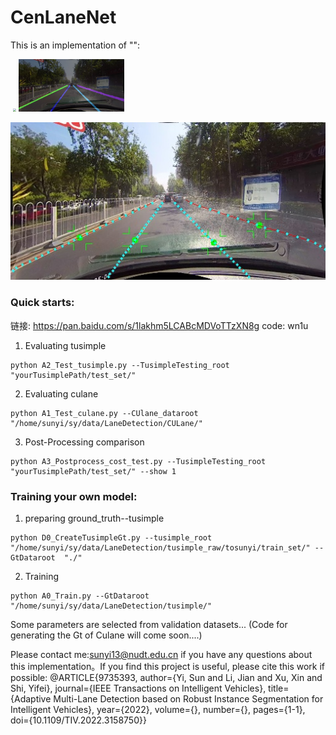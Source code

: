 # CenLaneNet

This is an implementation of  "":

​                                                                                         <img src="ReadMe.assets/151_ins.jpg" style="zoom:33%;" />    <img src="ReadMe.assets/151_res.jpg" style="zoom:33%;" /> 

![](ReadMe.assets/151.jpg)

### Quick starts:
链接: https://pan.baidu.com/s/1lakhm5LCABcMDVoTTzXN8g code: wn1u
1) Evaluating tusimple

```
python A2_Test_tusimple.py --TusimpleTesting_root "yourTusimplePath/test_set/"
```

2) Evaluating culane
```
python A1_Test_culane.py --CUlane_dataroot "/home/sunyi/sy/data/LaneDetection/CULane/"
```

3) Post-Processing comparison

```
python A3_Postprocess_cost_test.py --TusimpleTesting_root  "yourTusimplePath/test_set/" --show 1
```



### Training your own model:

1) preparing ground_truth--tusimple

```
python D0_CreateTusimpleGt.py --tusimple_root "/home/sunyi/sy/data/LaneDetection/tusimple_raw/tosunyi/train_set/" --GtDataroot  "./"
```

2) Training

```
python A0_Train.py --GtDataroot "/home/sunyi/sy/data/LaneDetection/tusimple/"
```

Some parameters are selected from validation datasets...
(Code for generating the Gt of Culane will come soon....)





Please contact me:sunyi13@nudt.edu.cn if you have any questions about this implementation。If you find this project is useful, please cite this work if possible:
@ARTICLE{9735393,
  author={Yi, Sun and Li, Jian and Xu, Xin and Shi, Yifei},
  journal={IEEE Transactions on Intelligent Vehicles}, 
  title={Adaptive Multi-Lane Detection based on Robust Instance Segmentation for Intelligent Vehicles}, 
  year={2022},
  volume={},
  number={},
  pages={1-1},
  doi={10.1109/TIV.2022.3158750}}
